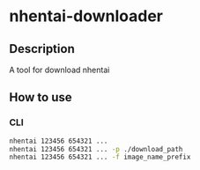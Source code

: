 # nhentai-downloader
## Description
A tool for download nhentai

## How to use
### CLI
``` bash
nhentai 123456 654321 ...
nhentai 123456 654321 ... -p ./download_path
nhentai 123456 654321 ... -f image_name_prefix
```
